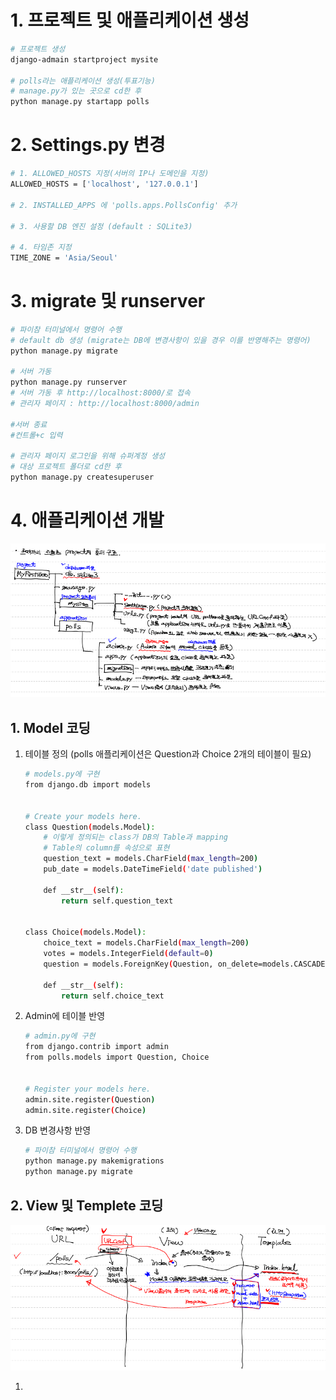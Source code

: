 # 1. 프로젝트 및 애플리케이션 생성

```bash
# 프로젝트 생성
django-admain startproject mysite

# polls라는 애플리케이션 생성(투표기능)
# manage.py가 있는 곳으로 cd한 후
python manage.py startapp polls
```



# 2. Settings.py 변경

```bash
# 1. ALLOWED_HOSTS 지정(서버의 IP나 도메인을 지정)
ALLOWED_HOSTS = ['localhost', '127.0.0.1']

# 2. INSTALLED_APPS 에 'polls.apps.PollsConfig' 추가

# 3. 사용할 DB 엔진 설정 (default : SQLite3)

# 4. 타임존 지정
TIME_ZONE = 'Asia/Seoul'
```



# 3. migrate 및 runserver

```bash
# 파이참 터미널에서 명령어 수행
# default db 생성 (migrate는 DB에 변경사항이 있을 경우 이를 반영해주는 명령어)
python manage.py migrate

# 서버 가동
python manage.py runserver
# 서버 가동 후 http://localhost:8000/로 접속
# 관리자 페이지 : http://localhost:8000/admin

#서버 종료
#컨트롤+c 입력

# 관리자 페이지 로그인을 위해 슈퍼계정 생성
# 대상 프로젝트 폴더로 cd한 후
python manage.py createsuperuser
```



# 4. 애플리케이션 개발

![프로젝트 폴더 구조](md-images/%ED%94%84%EB%A1%9C%EC%A0%9D%ED%8A%B8%20%ED%8F%B4%EB%8D%94%20%EA%B5%AC%EC%A1%B0.PNG)

## 1. Model 코딩

1. 테이블 정의 (polls 애플리케이션은 Question과 Choice 2개의 테이블이 필요)

   ```bash
   # models.py에 구현
   from django.db import models
   
   
   # Create your models here.
   class Question(models.Model):
       # 이렇게 정의되는 class가 DB의 Table과 mapping
       # Table의 column를 속성으로 표현
       question_text = models.CharField(max_length=200)
       pub_date = models.DateTimeField('date published')
   
       def __str__(self):
           return self.question_text
   
   
   class Choice(models.Model):
       choice_text = models.CharField(max_length=200)
       votes = models.IntegerField(default=0)
       question = models.ForeignKey(Question, on_delete=models.CASCADE)
   
       def __str__(self):
           return self.choice_text
   ```

   

2. Admin에 테이블 반영

   ```bash
   # admin.py에 구현
   from django.contrib import admin
   from polls.models import Question, Choice
   
   
   # Register your models here.
   admin.site.register(Question)
   admin.site.register(Choice)
   ```



3. DB 변경사항 반영

   ```bash
   # 파이참 터미널에서 명령어 수행
   python manage.py makemigrations
   python manage.py migrate
   ```



## 2. View 및 Templete 코딩

![APP 구조](md-images/APP%20%EA%B5%AC%EC%A1%B0.PNG)

1. 